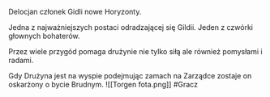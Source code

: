 Delocjan członek Gidli nowe Horyzonty.

Jedna z najważniejszych postaci odradzającej się Gildii. Jeden z czwórki głownych bohaterów.

Przez wiele przygód pomaga drużynie nie tylko siłą ale również pomysłami i radami.

Gdy Drużyna jest na wyspie podejmując zamach na Zarządce zostaje on oskarżony o bycie Brudnym.
![[Torgen fota.png]]
#Gracz
